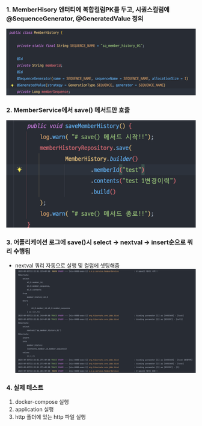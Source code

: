 ### 1. MemberHisory 엔터티에 복합컬럼PK를 두고, 시퀀스컬럼에 @SequenceGenerator, @GeneratedValue 정의
![MemberHistory](image/MemberHistory.png)

### 2. MemberService에서 save() 메서드만 호출
![MemberService](image/MemberService.png)

### 3. 어플리케이션 로그에 save()시 select -> nextval -> insert순으로 쿼리 수행됨
- nextval 쿼리 자동으로 실행 및 컬럼에 셋팅해줌
![application log](image/application-log.png)

### 4. 실제 테스트
1. docker-compose 실행
2. application 실행
3. http 폴더에 있는 http 파일 실행